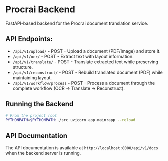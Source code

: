 # Procrai Backend

FastAPI-based backend for the Procrai document translation service.

## API Endpoints:

- `/api/v1/upload/` - POST - Upload a document (PDF/Image) and store it.
- `/api/v1/ocr/` - POST - Extract text with layout information.
- `/api/v1/translate/` - POST - Translate extracted text while preserving structure.
- `/api/v1/reconstruct/` - POST - Rebuild translated document (PDF) while maintaining layout.
- `/api/v1/workflow/process` - POST - Process a document through the complete workflow (OCR -> Translate -> Reconstruct).

## Running the Backend

```bash
# From the project root
PYTHONPATH=$PYTHONPATH:./src uvicorn app.main:app --reload
```

## API Documentation

The API documentation is available at `http://localhost:8000/api/v1/docs` when the backend server is running.

